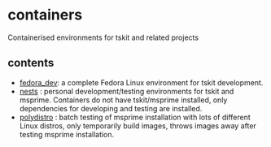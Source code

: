 # containers
Containerised environments for tskit and related projects

## contents

* [fedora_dev](fedora_dev/): a complete Fedora Linux environment for tskit development.
* [nests](nests/) : personal development/testing environments for tskit and msprime. Containers do not have tskit/msprime installed, only dependencies for developing and testing are installed.
* [polydistro](polydistro/) : batch testing of msprime installation with lots of different Linux distros, only temporarily build images, throws images away after testing msprime installation.
